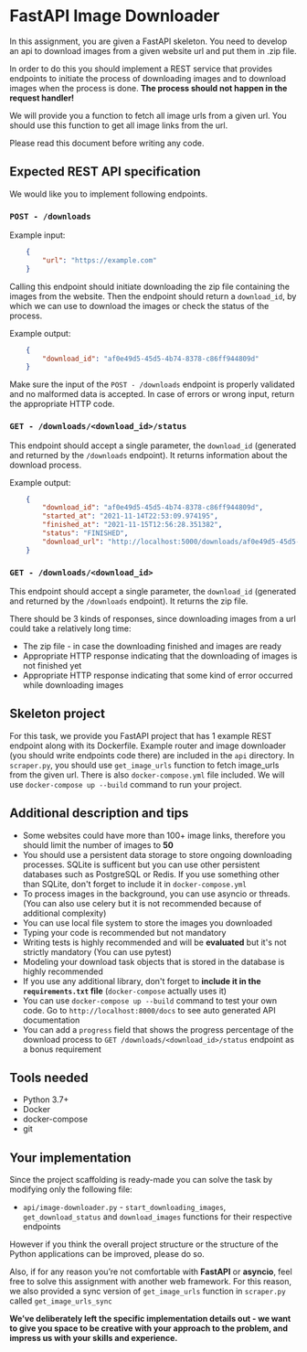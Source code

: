 
# FastAPI Image Downloader

In this assignment, you are given a FastAPI skeleton. You need to develop an api to download images from a given website url and put them in .zip file.

In order to do this you should implement a REST service that provides endpoints to initiate the process of downloading images and to download images when the process is done. **The process should not happen in the request handler!**

We will provide you a function to fetch all image urls from a given url. You should use this function to get all image links from the url.

Please read this document before writing any code.

## Expected REST API specification

We would like you to implement following endpoints.

### `POST - /downloads`

Example input:

```json
    {
        "url": "https://example.com"
    }
```

Calling this endpoint should initiate downloading the zip file containing the images from the website. Then the endpoint should return a `download_id`, by which we can use to download the images or check the status of the process.

Example output:

```json
    {
        "download_id": "af0e49d5-45d5-4b74-8378-c86ff944809d"
    }
```

Make sure the input of the `POST - /downloads` endpoint is properly validated and no malformed data is accepted. In case of errors or wrong input, return the appropriate HTTP code.

### `GET - /downloads/<download_id>/status`

This endpoint should accept a single parameter, the `download_id` (generated and returned by the `/downloads` endpoint). It returns information about the download process.

Example output:

```json
    {
        "download_id": "af0e49d5-45d5-4b74-8378-c86ff944809d",
        "started_at": "2021-11-14T22:53:09.974195",
        "finished_at": "2021-11-15T12:56:28.351382",
        "status": "FINISHED",
        "download_url": "http://localhost:5000/downloads/af0e49d5-45d5-4b74-8378-c86ff944809d"
    }
```

### `GET - /downloads/<download_id>`

This endpoint should accept a single parameter, the `download_id` (generated and returned by the `/downloads` endpoint). It returns the zip file.

There should be 3 kinds of responses, since downloading images from a url could
take a relatively long time:

 * The zip file - in case the downloading finished and images are ready
 * Appropriate HTTP response indicating that the downloading of images is not finished yet
 * Appropriate HTTP response indicating that some kind of error occurred while downloading images


## Skeleton project

For this task, we provide you FastAPI project that has 1 example REST endpoint along with its Dockerfile. Example router and image downloader (you should write endpoints code there) are included in the `api` directory.
In `scraper.py`, you should use `get_image_urls` function to fetch image_urls from the given url.
There is also `docker-compose.yml` file included. We will use `docker-compose up --build` command to run your project.

## Additional description and tips

* Some websites could have more than 100+ image links, therefore you should limit the number of images to **50**
* You should use a persistent data storage to store ongoing downloading processes. SQLite is sufficent but you can use other persistent databases such as PostgreSQL or Redis. If you use something other than SQLite, don't forget to include it in `docker-compose.yml`
* To process images in the background, you can use asyncio or threads. (You can also use celery but it is not recommended because of additional complexity)
* You can use local file system to store the images you downloaded
* Typing your code is recommended but not mandatory
* Writing tests is highly recommended and will be **evaluated** but it's not strictly mandatory (You can use pytest)
* Modeling your download task objects that is stored in the database is highly recommended
* If you use any additional library, don't forget to **include it in the `requirements.txt` file** (`docker-compose` actually uses it)
* You can use `docker-compose up --build` command to test your own code. Go to `http://localhost:8000/docs` to see auto generated API documentation
* You can add a `progress` field that shows the progress percentage of the download process to `GET /downloads/<download_id>/status` endpoint as a bonus requirement

## Tools needed

* Python 3.7+
* Docker
* docker-compose
* git

## Your implementation

Since the project scaffolding is ready-made you can solve the task by modifying
only the following file:

 * `api/image-downloader.py` - `start_downloading_images`, `get_download_status` and `download_images` functions for their
 respective endpoints

However if you think the overall project structure or the structure of the
Python applications can be improved, please do so.

Also, if for any reason you’re not comfortable with **FastAPI** or **asyncio**,
feel free to solve this assignment with another web framework. For this reason, we also provided a sync version of `get_image_urls`
function in `scraper.py` called `get_image_urls_sync`

**We’ve deliberately left the specific implementation details out - we want to
give you space to be creative with your approach to the problem, and impress us
with your skills and experience.**
